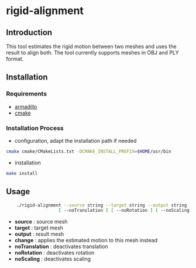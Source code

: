 # rigid-alignment

## Introduction

This tool estimates the rigid motion between two meshes and uses the result to align both.
The tool currently supports meshes in OBJ and PLY format.

## Installation

### Requirements

- [armadillo](http://arma.sourceforge.net)
- [cmake](https://cmake.org)

### Installation Process

- configuration, adapt the installation path if needed
```sh
cmake cmake/CMakeLists.txt -DCMAKE_INSTALL_PREFIX=$HOME/usr/bin
```
- installation
```sh
make install
```
## Usage

```sh
    ./rigid-alignment --source string --target string --output string [ --change string =  ]
                    [ --noTranslation ] [ --noRotation ] [ --noScaling ]
```

- **source** : source mesh
- **target** : target mesh
- **output** : result mesh
- **change** : applies the estimated motion to this mesh instead
- **noTranslation** : deactivates translation
- **noRotation** : deactivates rotation
- **noScaling** : deactivates scaling
